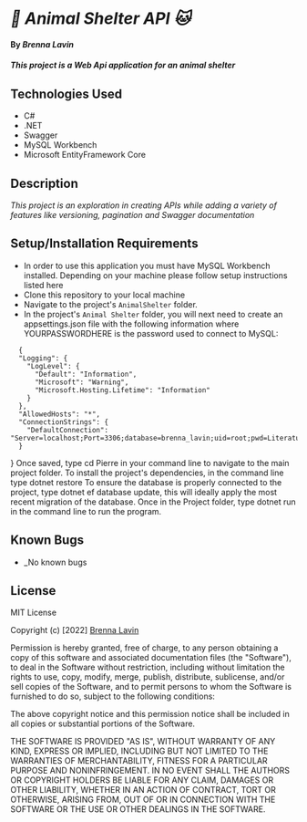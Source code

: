 # _🐶 Animal Shelter API 🐱_
#### By _**Brenna Lavin**_

#### _This project is a Web Api application for an animal shelter_

## Technologies Used

* C#
* .NET
* Swagger
* MySQL Workbench
* Microsoft EntityFramework Core

## Description

_This project is an exploration in creating APIs while adding a variety of features like versioning, pagination and Swagger documentation_

## Setup/Installation Requirements

* In order to use this application you must have MySQL Workbench installed. Depending on your machine please follow setup instructions listed here
* Clone this repository to your local machine
* Navigate to the project's ```AnimalShelter``` folder.
* In the project's ```Animal Shelter``` folder, you will next need to create an appsettings.json file with the following information where YOURPASSWORDHERE is the password used to connect to MySQL:
  
```
  {
  "Logging": {
    "LogLevel": {
      "Default": "Information",
      "Microsoft": "Warning",
      "Microsoft.Hosting.Lifetime": "Information"
    }
  },
  "AllowedHosts": "*",
  "ConnectionStrings": {
    "DefaultConnection": "Server=localhost;Port=3306;database=brenna_lavin;uid=root;pwd=Literatur3!;"
  }
  ```

}
Once saved, type cd Pierre in your command line to navigate to the main project folder.
To install the project's dependencies, in the command line type dotnet restore
To ensure the database is properly connected to the project, type dotnet ef database update, this will ideally apply the most recent migration of the database.
Once in the Project folder, type dotnet run in the command line to run the program.

## Known Bugs

* _No known bugs

## License

MIT License

Copyright (c) [2022] [Brenna Lavin](https://github.com/lavinbrenna)

Permission is hereby granted, free of charge, to any person obtaining a copy
of this software and associated documentation files (the "Software"), to deal
in the Software without restriction, including without limitation the rights
to use, copy, modify, merge, publish, distribute, sublicense, and/or sell
copies of the Software, and to permit persons to whom the Software is
furnished to do so, subject to the following conditions:

The above copyright notice and this permission notice shall be included in all
copies or substantial portions of the Software.

THE SOFTWARE IS PROVIDED "AS IS", WITHOUT WARRANTY OF ANY KIND, EXPRESS OR
IMPLIED, INCLUDING BUT NOT LIMITED TO THE WARRANTIES OF MERCHANTABILITY,
FITNESS FOR A PARTICULAR PURPOSE AND NONINFRINGEMENT. IN NO EVENT SHALL THE
AUTHORS OR COPYRIGHT HOLDERS BE LIABLE FOR ANY CLAIM, DAMAGES OR OTHER
LIABILITY, WHETHER IN AN ACTION OF CONTRACT, TORT OR OTHERWISE, ARISING FROM,
OUT OF OR IN CONNECTION WITH THE SOFTWARE OR THE USE OR OTHER DEALINGS IN THE
SOFTWARE.
